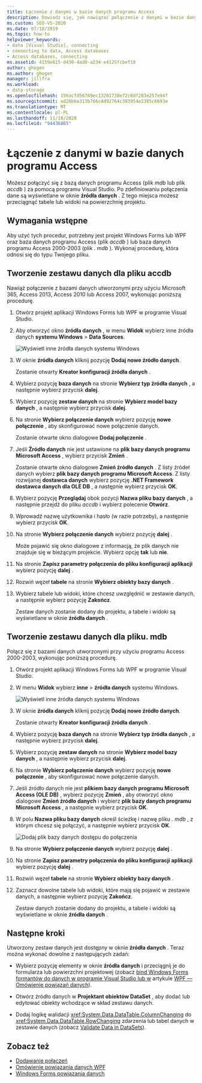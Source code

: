 ```yaml
---
title: Łączenie z danymi w bazie danych programu Access
description: Dowiedz się, jak nawiązać połączenie z danymi w bazie danych programu Access (plik. mdb lub. accdb. plik) w programie Visual Studio.
ms.custom: SEO-VS-2020
ms.date: 07/18/2019
ms.topic: how-to
helpviewer_keywords:
- data [Visual Studio], connecting
- connecting to data, Access databases
- Access databases, connecting
ms.assetid: 4159e815-d430-4ad0-a234-e4125fcbef18
author: ghogen
ms.author: ghogen
manager: jillfra
ms.workload:
- data-storage
ms.openlocfilehash: 156acfd56789ec13201738e72c6df283e257e94f
ms.sourcegitcommit: ed26b6e313b766c4d92764c303954e2385c6693e
ms.translationtype: MT
ms.contentlocale: pl-PL
ms.lasthandoff: 11/10/2020
ms.locfileid: "94436865"
---
```

# <a name="connect-to-data-in-an-access-database"></a>Łączenie z danymi w bazie danych programu Access

Możesz połączyć się z bazą danych programu Access (plik *mdb* lub plik *accdb* ) za pomocą programu Visual Studio. Po zdefiniowaniu połączenia dane są wyświetlane w oknie **źródła danych** . Z tego miejsca możesz przeciągnąć tabele lub widoki na powierzchnię projektu.

## <a name="prerequisites"></a>Wymagania wstępne

Aby użyć tych procedur, potrzebny jest projekt Windows Forms lub WPF oraz baza danych programu Access (plik *accdb* ) lub baza danych programu Access 2000-2003 (plik *. mdb* ). Wykonaj procedurę, która odnosi się do typu Twojego pliku.

## <a name="create-a-dataset-for-an-accdb-file"></a>Tworzenie zestawu danych dla pliku accdb

Nawiąż połączenie z bazami danych utworzonymi przy użyciu Microsoft 365, Access 2013, Access 2010 lub Access 2007, wykonując poniższą procedurę.

1. Otwórz projekt aplikacji Windows Forms lub WPF w programie Visual Studio.

2. Aby otworzyć okno **źródła danych** , w menu **Widok** wybierz inne źródła danych **systemu Windows**  >  **Data Sources**.

   ![Wyświetl inne źródła danych systemu Windows](../data-tools/media/viewdatasources.png)

3. W oknie **źródła danych** kliknij pozycję **Dodaj nowe źródło danych**.

   Zostanie otwarty **Kreator konfiguracji źródła danych** .

4. Wybierz pozycję **baza danych** na stronie **Wybierz typ źródła danych** , a następnie wybierz przycisk **dalej**.

5. Wybierz pozycję **zestaw danych** na stronie **Wybierz model bazy danych** , a następnie wybierz przycisk **dalej**.

6. Na stronie **Wybierz połączenie danych** wybierz pozycję **nowe połączenie** , aby skonfigurować nowe połączenie danych.

   Zostanie otwarte okno dialogowe **Dodaj połączenie** .

7. Jeśli **Źródło danych** nie jest ustawione na **plik bazy danych programu Microsoft Access** , wybierz przycisk **Zmień** .

   Zostanie otwarte okno dialogowe **Zmień źródło danych** . Z listy źródeł danych wybierz **plik bazy danych programu Microsoft Access**. Z listy rozwijanej **dostawca danych** wybierz pozycję **.NET Framework dostawca danych dla OLE DB** , a następnie wybierz przycisk **OK**.

8. Wybierz pozycję **Przeglądaj** obok pozycji **Nazwa pliku bazy danych** , a następnie przejdź do pliku *accdb* i wybierz polecenie **Otwórz**.

9. Wprowadź nazwę użytkownika i hasło (w razie potrzeby), a następnie wybierz przycisk **OK**.

10. Na stronie **Wybierz połączenie danych** wybierz pozycję **dalej** .

    Może pojawić się okno dialogowe z informacją, że plik danych nie znajduje się w bieżącym projekcie. Wybierz opcję **tak** lub **nie**.

11. Na stronie **Zapisz parametry połączenia do pliku konfiguracji aplikacji** wybierz pozycję **dalej** .

12. Rozwiń węzeł **tabele** na stronie **Wybierz obiekty bazy danych** .

13. Wybierz tabele lub widoki, które chcesz uwzględnić w zestawie danych, a następnie wybierz pozycję **Zakończ**.

    Zestaw danych zostanie dodany do projektu, a tabele i widoki są wyświetlane w oknie **źródła danych** .

## <a name="create-a-dataset-for-an-mdb-file"></a>Tworzenie zestawu danych dla pliku. mdb

Połącz się z bazami danych utworzonymi przy użyciu programu Access 2000-2003, wykonując poniższą procedurę.

1. Otwórz projekt aplikacji Windows Forms lub WPF w programie Visual Studio.

2. W menu **Widok** wybierz **inne**  >  **źródła danych** systemu Windows.

   ![Wyświetl inne źródła danych systemu Windows](../data-tools/media/viewdatasources.png)

3. W oknie **źródła danych** kliknij pozycję **Dodaj nowe źródło danych**.

    Zostanie otwarty **Kreator konfiguracji źródła danych** .

4. Wybierz pozycję **baza danych** na stronie **Wybierz typ źródła danych** , a następnie wybierz przycisk **dalej**.

5. Wybierz pozycję **zestaw danych** na stronie **Wybierz model bazy danych** , a następnie wybierz przycisk **dalej**.

6. Na stronie **Wybierz połączenie danych** wybierz pozycję **nowe połączenie** , aby skonfigurować nowe połączenie danych.

7. Jeśli źródło danych nie jest **plikiem bazy danych programu Microsoft Access (OLE DB)** , wybierz pozycję **Zmień** , aby otworzyć okno dialogowe **Zmień źródło danych** i wybierz **plik bazy danych programu Microsoft Access** , a następnie wybierz przycisk **OK**.

8. W polu **Nazwa pliku bazy danych** określ ścieżkę i nazwę pliku *. mdb* , z którym chcesz się połączyć, a następnie wybierz przycisk **OK**.

   ![Dodaj plik bazy danych dostępu do połączenia](../data-tools/media/add-connection-access-db.png)

9. Na stronie **Wybierz połączenie danych** wybierz pozycję **dalej** .

10. Na stronie **Zapisz parametry połączenia do pliku konfiguracji aplikacji** wybierz pozycję **dalej** .

11. Rozwiń węzeł **tabele** na stronie **Wybierz obiekty bazy danych** .

12. Zaznacz dowolne tabele lub widoki, które mają się pojawić w zestawie danych, a następnie wybierz pozycję **Zakończ**.

    Zestaw danych zostanie dodany do projektu, a tabele i widoki są wyświetlane w oknie **źródła danych** .

## <a name="next-steps"></a>Następne kroki

Utworzony zestaw danych jest dostępny w oknie **źródła danych** . Teraz można wykonać dowolne z następujących zadań:

- Wybierz pozycję elementy w oknie **źródła danych** i przeciągnij je do formularza lub powierzchni projektowej (zobacz [bind Windows Forms formantów do danych w programie Visual Studio lub w](../data-tools/bind-windows-forms-controls-to-data-in-visual-studio.md) artykule [WPF — Omówienie powiązań danych](/dotnet/desktop-wpf/data/data-binding-overview)).

- Otwórz źródło danych w **Projektant obiektów DataSet** , aby dodać lub edytować obiekty wchodzące w skład zestawu danych.

- Dodaj logikę walidacji <xref:System.Data.DataTable.ColumnChanging> do <xref:System.Data.DataTable.RowChanging> zdarzenia lub tabel danych w zestawie danych (zobacz [Validate Data in DataSets](../data-tools/validate-data-in-datasets.md)).

## <a name="see-also"></a>Zobacz też

- [Dodawanie połączeń](../data-tools/add-new-connections.md)
- [Omówienie powiązania danych WPF](/dotnet/framework/wpf/data/data-binding-overview)
- [Windows Forms powiązania danych](/dotnet/framework/winforms/data-binding-and-windows-forms)
